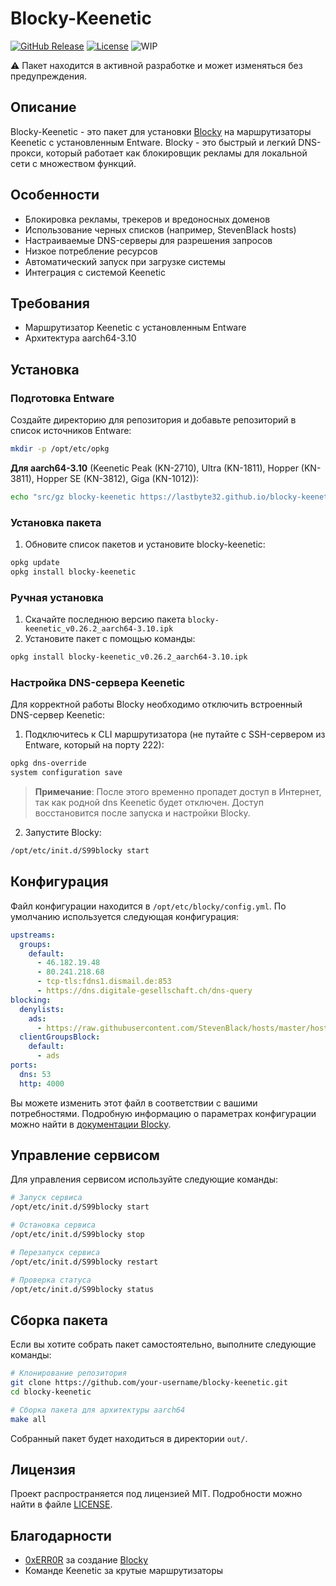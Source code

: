 # Blocky-Keenetic

[![GitHub Release](https://img.shields.io/github/release/lastbyte32/blocky-keenetic?style=flat&color=green)](https://github.com/lastbyte32/blocky-keenetic/releases)
[![License](https://img.shields.io/badge/license-MIT-green.svg)](LICENSE)
![WIP](https://img.shields.io/badge/status-WIP-orange)

⚠️ Пакет находится в активной разработке и может изменяться без предупреждения.

## Описание

Blocky-Keenetic - это пакет для установки [Blocky](https://github.com/0xERR0R/blocky) на маршрутизаторы Keenetic с установленным Entware. Blocky - это быстрый и легкий DNS-прокси, который работает как блокировщик рекламы для локальной сети с множеством функций.

## Особенности

- Блокировка рекламы, трекеров и вредоносных доменов
- Использование черных списков (например, StevenBlack hosts)
- Настраиваемые DNS-серверы для разрешения запросов
- Низкое потребление ресурсов
- Автоматический запуск при загрузке системы
- Интеграция с системой Keenetic

## Требования

- Маршрутизатор Keenetic с установленным Entware
- Архитектура aarch64-3.10

## Установка

### Подготовка Entware

 Создайте директорию для репозитория и добавьте репозиторий в список источников Entware:

```bash
mkdir -p /opt/etc/opkg
```
**Для aarch64-3.10** (Keenetic Peak (KN-2710), Ultra (KN-1811), Hopper (KN-3811), Hopper SE (KN-3812), Giga (KN-1012)):

```bash
echo "src/gz blocky-keenetic https://lastbyte32.github.io/blocky-keenetic/aarch64" > /opt/etc/opkg/blocky-keenetic.conf
```

### Установка пакета

1. Обновите список пакетов и установите blocky-keenetic:

```bash
opkg update
opkg install blocky-keenetic
```

### Ручная установка

1. Скачайте последнюю версию пакета `blocky-keenetic_v0.26.2_aarch64-3.10.ipk`
2. Установите пакет с помощью команды:

```bash
opkg install blocky-keenetic_v0.26.2_aarch64-3.10.ipk
```

### Настройка DNS-сервера Keenetic

Для корректной работы Blocky необходимо отключить встроенный DNS-сервер Keenetic:

1. Подключитесь к CLI маршрутизатора (не путайте с SSH-сервером из Entware, который на порту 222):

```bash
opkg dns-override
system configuration save
```

> **Примечание**: После этого временно пропадет доступ в Интернет, так как родной dns Keenetic будет отключен.
Доступ восстановится после запуска и настройки Blocky.

2. Запустите Blocky:

```bash
/opt/etc/init.d/S99blocky start
```

## Конфигурация

Файл конфигурации находится в `/opt/etc/blocky/config.yml`. По умолчанию используется следующая конфигурация:

```yaml
upstreams:
  groups:
    default:
      - 46.182.19.48
      - 80.241.218.68
      - tcp-tls:fdns1.dismail.de:853
      - https://dns.digitale-gesellschaft.ch/dns-query
blocking:
  denylists:
    ads:
      - https://raw.githubusercontent.com/StevenBlack/hosts/master/hosts
  clientGroupsBlock:
    default:
      - ads
ports:
  dns: 53
  http: 4000
```

Вы можете изменить этот файл в соответствии с вашими потребностями. Подробную информацию о параметрах конфигурации можно найти в [документации Blocky](https://0xerr0r.github.io/blocky/latest/configuration/).

## Управление сервисом

Для управления сервисом используйте следующие команды:

```bash
# Запуск сервиса
/opt/etc/init.d/S99blocky start

# Остановка сервиса
/opt/etc/init.d/S99blocky stop

# Перезапуск сервиса
/opt/etc/init.d/S99blocky restart

# Проверка статуса
/opt/etc/init.d/S99blocky status
```


## Сборка пакета

Если вы хотите собрать пакет самостоятельно, выполните следующие команды:

```bash
# Клонирование репозитория
git clone https://github.com/your-username/blocky-keenetic.git
cd blocky-keenetic

# Сборка пакета для архитектуры aarch64
make all
```

Собранный пакет будет находиться в директории `out/`.

## Лицензия

Проект распространяется под лицензией MIT. Подробности можно найти в файле [LICENSE](LICENSE).

## Благодарности

- [0xERR0R](https://github.com/0xERR0R) за создание [Blocky](https://github.com/0xERR0R/blocky)
- Команде Keenetic за крутые маршрутизаторы
